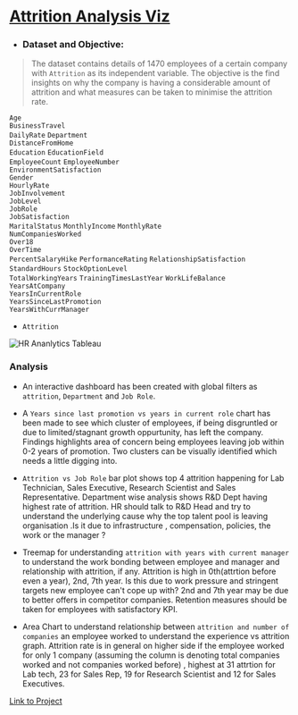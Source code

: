 # [Attrition Analysis Viz](https://public.tableau.com/profile/sankalp4#!/vizhome/AttritionAnalysisandVisualisation/Dashboard1) 


* ### Dataset and Objective: 
> The dataset contains details of 1470 employees of a certain company with ```Attrition``` as its independent variable. The objective is the find insights on why the company is having a considerable amount of attrition and what measures can be taken to minimise the attrition rate.

```Age```		
```BusinessTravel```	
```DailyRate```	
```Department```	
```DistanceFromHome```	
```Education```	
```EducationField```	
```EmployeeCount```	
```EmployeeNumber```	
```EnvironmentSatisfaction```	
```Gender```	
```HourlyRate```	
```JobInvolvement```	
```JobLevel```	
```JobRole```	
```JobSatisfaction```	
```MaritalStatus```	
```MonthlyIncome```	
```MonthlyRate```	
```NumCompaniesWorked```	
```Over18```	
```OverTime```	
```PercentSalaryHike```	
```PerformanceRating```	
```RelationshipSatisfaction```	
```StandardHours```	
```StockOptionLevel```	
```TotalWorkingYears```	
```TrainingTimesLastYear```	
```WorkLifeBalance```	
```YearsAtCompany```	
```YearsInCurrentRole```	
```YearsSinceLastPromotion```	
```YearsWithCurrManager```

* ```Attrition```

![HR Ananlytics Tableau](https://user-images.githubusercontent.com/75038775/116786733-e99f3c80-aabd-11eb-810b-7d49f145175b.jpg)


### Analysis

* An interactive dashboard has been created with global filters as ```attrition```, ```Department``` and ```Job Role```. 

* A ```Years since last promotion vs years in current role``` chart has been made to see which cluster of employees, if being disgruntled or due to limited/stagnant growth oppurtunity, has left the company. Findings highlights area of concern being employees leaving job within 0-2 years of promotion. Two clusters can be visually identified which needs a little digging into.

* ```Attrition vs Job Role``` bar plot shows top 4 attrition happening for Lab Technician, Sales Executive, Research Scientist and Sales Representative. Department wise analysis shows 
R&D Dept having highest rate of attrition. HR should talk to R&D Head and try to understand the underlying cause why the top talent pool is leaving organisation .Is it due to infrastructure , compensation, policies, the work or the manager ? 

* Treemap for understanding ```attrition with years with current manager``` to understand the work bonding between employee and manager and relationship with attrition, if any. Attrition is high in 0th(attrtion before even a year), 2nd, 7th year. Is this due to work pressure and stringent targets new employee can't cope up with? 2nd and 7th year may be due to better offers in competitor companies. Retention measures should be taken for employees with satisfactory KPI.

* Area Chart to understand relationship between ```attrition and number of companies``` an employee worked to understand the experience vs attrition graph. Attrition rate is in general on higher side if the employee worked for only 1 company (assuming the column is denoting total companies worked and not companies worked before) , highest at 31 attrtion for Lab tech, 23 for Sales Rep, 19 for Research Scientist and 12 for Sales Executives.

[Link to Project](https://public.tableau.com/profile/sankalp4#!/vizhome/AttritionAnalysisandVisualisation/Dashboard1)
